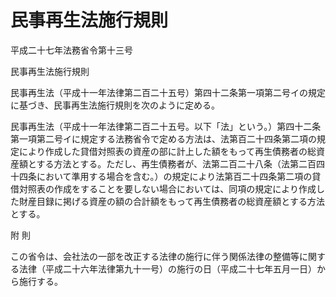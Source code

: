 # 民事再生法施行規則

平成二十七年法務省令第十三号

民事再生法施行規則

民事再生法（平成十一年法律第二百二十五号）第四十二条第一項第二号イの規定に基づき、民事再生法施行規則を次のように定める。

民事再生法（平成十一年法律第二百二十五号。以下「法」という。）第四十二条第一項第二号イに規定する法務省令で定める方法は、法第百二十四条第二項の規定により作成した貸借対照表の資産の部に計上した額をもって再生債務者の総資産額とする方法とする。ただし、再生債務者が、法第二百二十八条（法第二百四十四条において準用する場合を含む。）の規定により法第百二十四条第二項の貸借対照表の作成をすることを要しない場合においては、同項の規定により作成した財産目録に掲げる資産の額の合計額をもって再生債務者の総資産額とする方法とする。

附 則

この省令は、会社法の一部を改正する法律の施行に伴う関係法律の整備等に関する法律（平成二十六年法律第九十一号）の施行の日（平成二十七年五月一日）から施行する。
